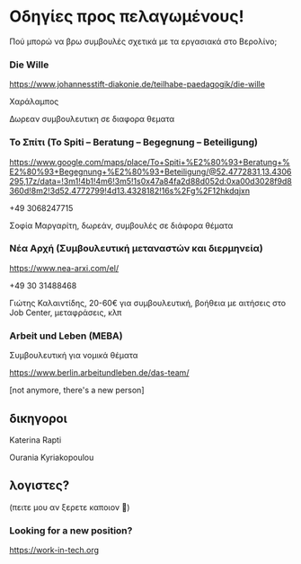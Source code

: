 # Οδηγίες προς πελαγωμένους!
 
Πού μπορώ να βρω συμβουλές σχετικά με τα εργασιακά στο Βερολίνο;

### Die Wille

https://www.johannesstift-diakonie.de/teilhabe-paedagogik/die-wille

Χαράλαμπος

Δωρεαν συμβουλευτικη σε διαφορα θεματα

### Το Σπίτι (To Spiti – Beratung – Begegnung – Beteiligung)

https://www.google.com/maps/place/To+Spiti+%E2%80%93+Beratung+%E2%80%93+Begegnung+%E2%80%93+Beteiligung/@52.4772831,13.4306295,17z/data=!3m1!4b1!4m6!3m5!1s0x47a84fa2d88d052d:0xa00d3028f9d8360d!8m2!3d52.4772799!4d13.4328182!16s%2Fg%2F12hkdqjxn

+49 3068247715

Σοφία Μαργαρίτη, δωρεάν, συμβουλές σε διάφορα θέματα

### Νέα Αρχή (Συμβουλευτική μεταναστών και διερμηνεία)

https://www.nea-arxi.com/el/

+49 30 31488468

Γιώτης Καλαιντίδης, 20-60€ για συμβουλευτική, βοήθεια με αιτήσεις στο Job Center, μεταφράσεις, κλπ

### Arbeit und Leben (MEBA) 

Συμβουλευτική για νομικά θέματα 

https://www.berlin.arbeitundleben.de/das-team/ 

[not anymore, there's a new person]

δικηγοροι
----- 
Katerina Rapti 

Ourania Kyriakopoulou

λογιστες?
----
(πειτε μου αν ξερετε καποιον 🙏)


### Looking for a new position?

https://work-in-tech.org
